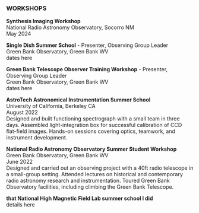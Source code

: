 ### WORKSHOPS
**Synthesis Imaging Workshop**\
National Radio Astronomy Observatory, Socorro NM\
May 2024


**Single Dish Summer School** - Presenter, Observing Group Leader\
Green Bank Observatory, Green Bank WV\
dates here


**Green Bank Telescope Observer Training Workshop** - Presenter, Observing Group Leader\
Green Bank Observatory, Green Bank WV\
dates here


**AstroTech Astronomical Instrumentation Summer School**\
University of California, Berkeley CA\
August 2022\
Designed and built functioning spectrograph with a small team in three days. Assembled light-integration box for successful calibration of CCD flat-field images. Hands-on sessions covering optics, teamwork, and instrument development.


**National Radio Astronomy Observatory Summer Student Workshop**\
Green Bank Observatory, Green Bank WV\
June 2022\
Designed and carried out an observing project with a 40ft radio telescope in a small-group setting. Attended lectures on historical and contemporary radio astronomy research and instrumentation. Toured Green Bank Observatory facilities, including climbing the Green Bank Telescope.


**that National High Magnetic Field Lab summer school I did**\
details here
